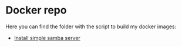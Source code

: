# Docker repo
Here you can find the folder with the script to build my docker images:

- [Install simple samba server](/samba/README.md)
